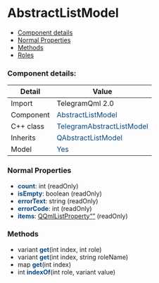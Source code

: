 # AbstractListModel

 * [Component details](#component-details)
 * [Normal Properties](#normal-properties)
 * [Methods](#methods)
 * [Roles](#roles)


### Component details:

|Detail|Value|
|------|-----|
|Import|TelegramQml 2.0|
|Component|<font color='#074885'>AbstractListModel</font>|
|C++ class|<font color='#074885'>TelegramAbstractListModel</font>|
|Inherits|<font color='#074885'>QAbstractListModel</font>|
|Model|<font color='#074885'>Yes</font>|



### Normal Properties

* <font color='#074885'><b>count</b></font>: int (readOnly)
* <font color='#074885'><b>isEmpty</b></font>: boolean (readOnly)
* <font color='#074885'><b>errorText</b></font>: string (readOnly)
* <font color='#074885'><b>errorCode</b></font>: int (readOnly)
* <font color='#074885'><b>items</b></font>: [QQmlListProperty<Q>](https://github.com/Aseman-Land/libqtelegram-aseman-edition/blob/API51/telegram/documents/types/qqmllistproperty<q>.md) (readOnly)


### Methods

 * variant <font color='#074885'><b>get</b></font>(int index, int role)
 * variant <font color='#074885'><b>get</b></font>(int index, string roleName)
 * map <font color='#074885'><b>get</b></font>(int index)
 * int <font color='#074885'><b>indexOf</b></font>(int role, variant value)




